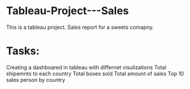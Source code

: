 # Tableau-Project---Sales
This is a tableau  project. Sales report for a sweets comapny.

# Tasks:
Creating a dashboared in tableau with differnet visulizations 
Total shipemnts to each country
Total boxes sold 
Total amount of sales
Top 10 sales person by country

